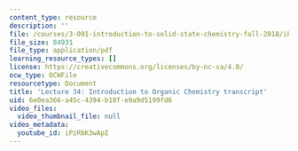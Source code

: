 ```yaml
---
content_type: resource
description: ''
file: /courses/3-091-introduction-to-solid-state-chemistry-fall-2018/iPzRbK3wApI_transcript.pdf
file_size: 84931
file_type: application/pdf
learning_resource_types: []
license: https://creativecommons.org/licenses/by-nc-sa/4.0/
ocw_type: OCWFile
resourcetype: Document
title: 'Lecture 34: Introduction to Organic Chemistry transcript'
uid: 6e0ea366-a45c-4394-b18f-e9a9d5199fd6
video_files:
  video_thumbnail_file: null
video_metadata:
  youtube_id: iPzRbK3wApI
---
```

